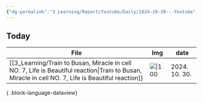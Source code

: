 ```yaml
---
{"dg-permalink":"3_Learning/Report/Youtube/Daily/2024-10-30---Youtube","created-date":"2024-11-02 11:05:37 am","date":"2024-11-02","type":"youtube","tags":["youtube","daily-report"],"aliases":null,"dg-publish":true,"permalink":"/3_Learning/Report/Youtube/Daily/2024-10-30---Youtube/","dgPassFrontmatter":true,"noteIcon":"1"}
---
```



## Today
| File                                                                                                                                                   | Img                                                    | date          |
| ------------------------------------------------------------------------------------------------------------------------------------------------------ | ------------------------------------------------------ | ------------- |
| [[3_Learning/Train to Busan, Miracle in cell NO. 7, Life is Beautiful reaction\|Train to Busan, Miracle in cell NO. 7, Life is Beautiful reaction]] | ![\|100](https://img.youtube.com/vi/5X1erD5W67M/0.jpg) | 2024. 10. 30. |

{ .block-language-dataview}

